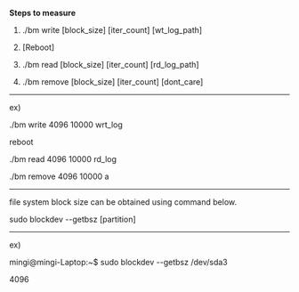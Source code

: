 <b>Steps to measure</b>

1) ./bm write [block_size] [iter_count] [wt_log_path]

2) [Reboot]

3) ./bm read [block_size] [iter_count] [rd_log_path]

4) ./bm remove [block_size] [iter_count] [dont_care]

----

ex)

./bm write 4096 10000 wrt_log

reboot

./bm read 4096 10000 rd_log

./bm remove 4096 10000 a

----

file system block size can be obtained using command below.

sudo blockdev --getbsz [partition]

----

ex)

mingi@mingi-Laptop:~$ sudo blockdev --getbsz /dev/sda3

4096
